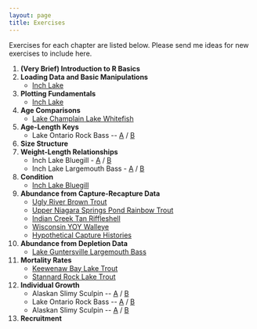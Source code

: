 ```yaml
---
layout: page
title: Exercises
---
```


Exercises for each chapter are listed below.  Please send me ideas for new exercises to include here.

1. **(Very Brief) Introduction to R Basics**
1. **Loading Data and Basic Manipulations**
    * [Inch Lake](Inch_DataManip.html)
1. **Plotting Fundamentals**
    * [Inch Lake](Inch_Plotting.html)
1. **Age Comparisons**
    * [Lake Champlain Lake Whitefish](AgeComp_LCLWhitefish.html)
1. **Age-Length Keys**
    * Lake Ontario Rock Bass -- [A](LORockBass_ALK_A.html) / [B](LORockBass_ALK_B.html)
1. **Size Structure**
1. **Weight-Length Relationships**
    * Inch Lake Bluegill - [A](Inch_WLBluegill_A.html) / [B](Inch_WLBluegill_B.html)
    * Inch Lake Largemouth Bass - [A](Inch_WLLargemouthBass_A.html) / [B](Inch_WLLargemouthBass_B.html)
1. **Condition**
    * [Inch Lake Bluegill](Inch_ConditionBluegill.html)
1. **Abundance from Capture-Recapture Data**
    * [Ugly River Brown Trout](MarkRecap_URBrownTrout.html)
    * [Upper Niagara Springs Pond Rainbow Trout](MarkRecap_UNSPRainbowTrout.html)
    * [Indian Creek Tan Riffleshell](MarkRecap_TanRiffleshell.html)
    * [Wisconsin YOY Walleye](MarkRecap_WIYOYWalleye.html)
    * [Hypothetical Capture Histories](MarkRecap_HypotheticalCapHist.html)
1. **Abundance from Depletion Data**
    * [Lake Guntersville Largemouth Bass](Depletion_LKLargemouth.html)
1. **Mortality Rates**
    * [Keewenaw Bay Lake Trout](Mortality_LSKBLakeTrout.html)
    * [Stannard Rock Lake Trout](Mortality_LSSRLakeTrout.html)
1. **Individual Growth**
    * Alaskan Slimy Sculpin -- [A](Growth_AKSculpin_A.html) / [B](Growth_AKSculpin_B.html)
    * Lake Ontario Rock Bass -- [A](LORockBass_Growth_A.html) / [B](LORockBass_Growth_B.html)
    * Alaskan Slimy Sculpin -- [A](Growth_EuroPerch_A.html) / [B](Growth_EuroPerch_B.html)
1. **Recruitment**
